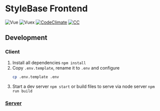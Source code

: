 # StyleBase Frontend

![Vue](https://img.shields.io/github/package-json/dependency-version/VChet/StyleBase/vue?color=41b883&filename=client%2Fpackage.json)
![Vuex](https://img.shields.io/github/package-json/dependency-version/VChet/StyleBase/vuex?color=41b883&filename=client%2Fpackage.json)
[![CodeClimate](https://api.codeclimate.com/v1/badges/a40a8f663fdbaa36e28a/maintainability)](https://codeclimate.com/github/VChet/StyleBase/maintainability)
[![CC](https://img.shields.io/badge/Conventional%20Commits-1.0.0-green.svg)](https://conventionalcommits.org)

## Development

### Client

1. Install all dependencies `npm install`
1. Copy `.env.template`, rename it to `.env` and configure
   ```sh
   cp .env.template .env
   ```
1. Start a dev server `npm start` or build files to serve via node server `npm run build`

### [Server](../README.md)
